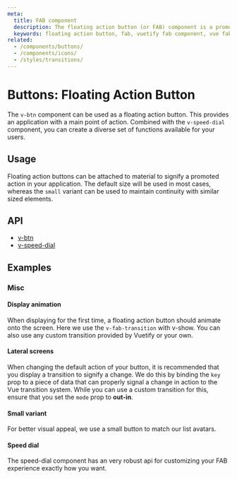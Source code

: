 ```yaml
---
meta:
  title: FAB component
  description: The floating action button (or FAB) component is a promoted action that is elevated above the UI or attached to an element such as a card.
  keywords: floating action button, fab, vuetify fab component, vue fab component
related:
  - /components/buttons/
  - /components/icons/
  - /styles/transitions/
---
```


# Buttons: Floating Action Button

The `v-btn` component can be used as a floating action button. This provides an application with a main point of action. Combined with the `v-speed-dial` component, you can create a diverse set of functions available for your users.

<entry-ad />

## Usage

Floating action buttons can be attached to material to signify a promoted action in your application. The default size will be used in most cases, whereas the `small` variant can be used to maintain continuity with similar sized elements.

<usage name="v-btn-fab" />

## API

- [v-btn](/api/v-btn)
- [v-speed-dial](/api/v-speed-dial)

<!-- ## Sub-components

### v-speed-dial

v-speed-dial description -->

## Examples

### Misc

#### Display animation

When displaying for the first time, a floating action button should animate onto the screen. Here we use the `v-fab-transition` with v-show. You can also use any custom transition provided by Vuetify or your own.

<example file="v-btn-fab/misc-display-animation" />

#### Lateral screens

When changing the default action of your button, it is recommended that you display a transition to signify a change. We do this by binding the `key` prop to a piece of data that can properly signal a change in action to the Vue transition system. While you can use a custom transition for this, ensure that you set the `mode` prop to **out-in**.

<example file="v-btn-fab/misc-lateral-screens" />

#### Small variant

For better visual appeal, we use a small button to match our list avatars.

<example file="v-btn-fab/misc-small" />

#### Speed dial

The speed-dial component has an very robust api for customizing your FAB experience exactly how you want.

<example file="v-btn-fab/misc-speed-dial" />

<backmatter />
